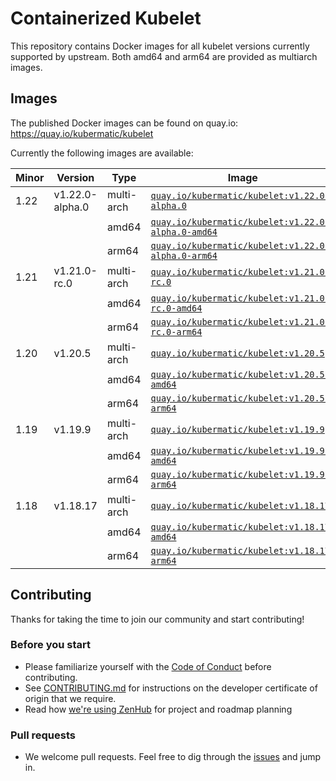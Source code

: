 # Containerized Kubelet

This repository contains Docker images for all kubelet versions currently supported by upstream.
Both amd64 and arm64 are provided as multiarch images.

## Images

The published Docker images can be found on quay.io: https://quay.io/kubermatic/kubelet

Currently the following images are available:

<!-- versions_start -->
| Minor | Version | Type | Image |
| ----- | ------- | ---- | ----- |
| 1.22 | v1.22.0-alpha.0 | multi-arch | [`quay.io/kubermatic/kubelet:v1.22.0-alpha.0`](https://quay.io/kubermatic/kubelet:v1.22.0-alpha.0) |
| | | amd64 | [`quay.io/kubermatic/kubelet:v1.22.0-alpha.0-amd64`](https://quay.io/kubermatic/kubelet:v1.22.0-alpha.0-amd64) |
| | | arm64 | [`quay.io/kubermatic/kubelet:v1.22.0-alpha.0-arm64`](https://quay.io/kubermatic/kubelet:v1.22.0-alpha.0-arm64) |
| 1.21 | v1.21.0-rc.0 | multi-arch | [`quay.io/kubermatic/kubelet:v1.21.0-rc.0`](https://quay.io/kubermatic/kubelet:v1.21.0-rc.0) |
| | | amd64 | [`quay.io/kubermatic/kubelet:v1.21.0-rc.0-amd64`](https://quay.io/kubermatic/kubelet:v1.21.0-rc.0-amd64) |
| | | arm64 | [`quay.io/kubermatic/kubelet:v1.21.0-rc.0-arm64`](https://quay.io/kubermatic/kubelet:v1.21.0-rc.0-arm64) |
| 1.20 | v1.20.5 | multi-arch | [`quay.io/kubermatic/kubelet:v1.20.5`](https://quay.io/kubermatic/kubelet:v1.20.5) |
| | | amd64 | [`quay.io/kubermatic/kubelet:v1.20.5-amd64`](https://quay.io/kubermatic/kubelet:v1.20.5-amd64) |
| | | arm64 | [`quay.io/kubermatic/kubelet:v1.20.5-arm64`](https://quay.io/kubermatic/kubelet:v1.20.5-arm64) |
| 1.19 | v1.19.9 | multi-arch | [`quay.io/kubermatic/kubelet:v1.19.9`](https://quay.io/kubermatic/kubelet:v1.19.9) |
| | | amd64 | [`quay.io/kubermatic/kubelet:v1.19.9-amd64`](https://quay.io/kubermatic/kubelet:v1.19.9-amd64) |
| | | arm64 | [`quay.io/kubermatic/kubelet:v1.19.9-arm64`](https://quay.io/kubermatic/kubelet:v1.19.9-arm64) |
| 1.18 | v1.18.17 | multi-arch | [`quay.io/kubermatic/kubelet:v1.18.17`](https://quay.io/kubermatic/kubelet:v1.18.17) |
| | | amd64 | [`quay.io/kubermatic/kubelet:v1.18.17-amd64`](https://quay.io/kubermatic/kubelet:v1.18.17-amd64) |
| | | arm64 | [`quay.io/kubermatic/kubelet:v1.18.17-arm64`](https://quay.io/kubermatic/kubelet:v1.18.17-arm64) |


<!-- versions_end -->

## Contributing

Thanks for taking the time to join our community and start contributing!

### Before you start

* Please familiarize yourself with the [Code of Conduct][3] before contributing.
* See [CONTRIBUTING.md][2] for instructions on the developer certificate of origin that we require.
* Read how [we're using ZenHub][13] for project and roadmap planning

### Pull requests

* We welcome pull requests. Feel free to dig through the [issues][1] and jump in.

[1]: https://github.com/kubermatic/kubelet/issues
[2]: https://github.com/kubermatic/kubelet/blob/master/CONTRIBUTING.md
[3]: https://github.com/kubermatic/kubelet/blob/master/CODE_OF_CONDUCT.md

[11]: https://groups.google.com/forum/#!forum/kubermatic-dev
[12]: https://kubermatic.slack.com/messages/kubelet
[13]: https://github.com/kubermatic/kubelet/blob/master/Zenhub.md
[15]: http://slack.kubermatic.io/

